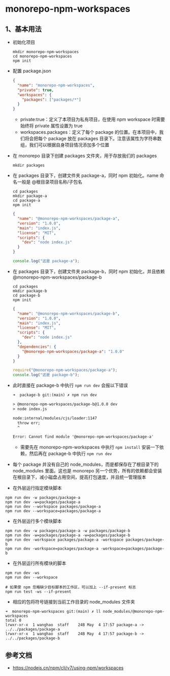 # monorepo-npm-workspaces

## 1、基本用法

- 初始化项目

  ```shell
  mkdir monorepo-npm-workspaces
  cd monorepo-npm-workspaces
  npm init
  ```

- 配置 package.json

  ```json
  {
    "name": "monorepo-npm-workspaces",
    "private": true,
    "workspaces": {
      "packages": ["packages/*"]
    }
  }
  ```

  - private:true：定义了本项目为私有项目，在使用 npm workspace 时需要始终将 private 属性设置为 true
  - workspaces.packages：定义了每个 package 的位置。在本项目中，我们将会把每个 package 放在 packages 目录下。注意该属性为字符串数组，我们可以根据自身项目情况添加多个位置

- 在 monorepo 目录下创建 packages 文件夹，用于存放我们的 packages

  ```shell
  mkdir packages
  ```

- 在 packages 目录下，创建文件夹 package-a，同时 npm 初始化。name 命名一般是 @根目录项目名称/子包名

  ```shell
  cd packages
  mkdir package-a
  cd package-a
  npm init
  ```

  ```json
  {
    "name": "@monorepo-npm-workspaces/package-a",
    "version": "1.0.0",
    "main": "index.js",
    "license": "MIT",
    "scripts": {
      "dev": "node index.js"
    }
  }
  ```

  ```js
  console.log("这是 package-a");
  ```

- 在 packages 目录下，创建文件夹 package-b，同时 npm 初始化，并且依赖 @monorepo-npm-workspaces/package-b

  ```shell
  cd packages
  mkdir package-b
  cd package-b
  npm init
  ```

  ```json
  {
    "name": "@monorepo-npm-workspaces/package-b",
    "version": "1.0.0",
    "main": "index.js",
    "license": "MIT",
    "scripts": {
      "dev": "node index.js"
    },
    "dependencies": {
      "@monorepo-npm-workspaces/package-a": "1.0.0"
    }
  }
  ```

  ```js
  require("@monorepo-npm-workspaces/package-a");
  console.log("这是 package-b");
  ```

- 此时直接在 package-b 中执行 `npm run dev` 会报以下错误

  ```txt
  ➜  package-b git:(main) ✗ npm run dev

  > @monorepo-npm-workspaces/package-b@1.0.0 dev
  > node index.js

  node:internal/modules/cjs/loader:1147
    throw err;
    ^

  Error: Cannot find module '@monorepo-npm-workspaces/package-a'
  ```

  - 需要先在 monorepo-npm-workspaces 中执行 `npm install` 安装一下依赖，然后再在 package-b 中执行 `npm run dev`

- 每个 package 并没有自己的 node_modules，而是都保存在了根目录下的 node_modules 里面。这也是 monorepo 另一个优势，所有的依赖都会安装在根目录下，减小磁盘占用空间，提高打包速度，并且统一管理版本

- 在外层运行指定模块脚本

```shell
npm run dev -w packages/package-a
npm run dev -w=packages/package-a
npm run dev --workspace packages/package-a
npm run dev --workspace=packages/package-a
```

- 在外层运行多个模块脚本

```shell
npm run dev -w packages/package-a -w packages/package-b
npm run dev -w=packages/package-a -w=packages/package-b
npm run dev -workspace packages/package-a -workspace packages/package-b
npm run dev -workspace=packages/package-a -workspace=packages/package-b
```

- 在外层运行所有模块的脚本

```shell
npm run dev -ws
npm run dev --workspace

# 如果使 npm 忽略缺少目标脚本的工作区，可以加上 --if-present 标志
npm run test -ws --if-present
```

- 相应的包将符号链接到当前工作目录的 node_modules 文件夹

```shell
➜  monorepo-npm-workspaces git:(main) ✗ ll node_modules/@monorepo-npm-workspaces
total 0
lrwxr-xr-x  1 wanghao  staff    24B May  4 17:57 package-a -> ../../packages/package-a
lrwxr-xr-x  1 wanghao  staff    24B May  4 17:57 package-b -> ../../packages/package-b
```

## 参考文档

- https://nodejs.cn/npm/cli/v7/using-npm/workspaces
